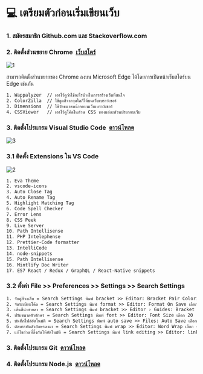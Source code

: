 # :computer: เตรียมตัวก่อนเริ่มเขียนเว็บ
<h3 align="left">1. สมัครสมาชิก Github.com และ Stackoverflow.com</h3>

<h3 align="left">2. ติดตั้งส่วนขยาย Chrome&nbsp;&nbsp;<a href="https://chrome.google.com/webstore/category/extensions">เว็บสโตร์</a></h3>

![1](https://github.com/1ttikorn/document-prepare/assets/38392149/68270c9f-1e94-4427-92fb-257606d4f640)

สามารถติดตั้งส่วนขยายของ Chrome ลงบน Microsoft Edge ได้โดยการเปิดหน้าเว็บสโตร์บน Edge เช่นกัน

```html
1. Wappalyzer  // เอาไว้ดูว่าใช้อะไรบ้างในการสร้างเว็บที่สนใจ
2. ColorZilla  // ใช้ดูดสีจากจุดใดก็ได้บนเว็บเบราว์เซอร์
3. Dimensions  // ใช้วัดขนาดหน้าจอบนเว็บเบราว์เซอร์
4. CSSViewer   // เอาไว้ดูโค้ดในส่วน CSS ของแต่ละส่วนประกอบเว็บ
```


<h3 align="left">3. ติดตั้งโปรแกรม Visual Studio Code&nbsp;&nbsp;<a href="https://code.visualstudio.com/">ดาวน์โหลด</a></h3>

![3](https://github.com/1ttikorn/document-prepare/assets/38392149/b34799c3-ca6e-4715-a275-7ac8e54993de)


### 3.1 ติดตั้ง Extensions ใน VS Code

![2](https://github.com/1ttikorn/document-prepare/assets/38392149/6b628933-9624-423b-96ca-9785d20dbb00)

```bash
1. Eva Theme
2. vscode-icons
3. Auto Close Tag 
4. Auto Rename Tag
5. Highlight Matching Tag
6. Code Spell Checker
7. Error Lens 
8. CSS Peek
9. Live Server
10. Path Intellisense
11. PHP Intelephense
12. Prettier-Code formatter
13. IntelliCode
14. node-snippets
15. Path Intellisense
16. Mintlify Doc Writer
17. ES7 React / Redux / GraphQL / React-Native snippets
```

### 3.2 ตั้งค่า File >> Preferences >> Settings >> Search Settings
```html
1. จับคู่สีวงเล็บ = Search Settings พิมพ์ bracket >> Editor: Bracket Pair Colorization เลือก ☑
2. จัดระเบียบโค้ด = Search Settings พิมพ์ format >> Editor: Format On Save เลือก ☑
3. เส้นสีนำสายตา = Search Settings พิมพ์ bracket >> Editor › Guides: Bracket Pairs เลือก true
4. ปรับขนาดตัวอักษร = Search Settings พิมพ์ font >> Editor: Font Size เลือก 20
5. บันทึกไฟล์อัตโนมัติ = Search Settings พิมพ์ auto save >> Files: Auto Save เลือก afterDelay
6. ตัดบรรทัดตัวอักษรลงมา = Search Settings พิมพ์ wrap >> Editor: Word Wrap เลือก on
7. แก้ไขส่วนที่ลิ้งกันให้อัตโนมัติ = Search Settings พิมพ์ link editing >> Editor: link editing เลือก ☑
```

<h3 align="left">3. ติดตั้งโปรแกรม Git&nbsp;&nbsp;<a href="https://git-scm.com/download/win">ดาวน์โหลด</a></h3>

<h3 align="left">4. ติดตั้งโปรแกรม Node.js&nbsp;&nbsp;<a href="https://nodejs.org/en/download">ดาวน์โหลด</a></h3>





